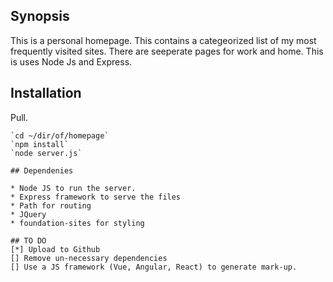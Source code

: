 ## Synopsis

This is a personal homepage. This contains a categeorized list of my most frequently visited sites. There are seeperate pages for work and home. This is uses Node Js and Express.

## Installation

Pull. 
```
`cd ~/dir/of/homepage`
`npm install`
`node server.js`

## Dependenies

* Node JS to run the server.
* Express framework to serve the files
* Path for routing
* JQuery
* foundation-sites for styling

## TO DO
[*] Upload to Github
[] Remove un-necessary dependencies
[] Use a JS framework (Vue, Angular, React) to generate mark-up.
